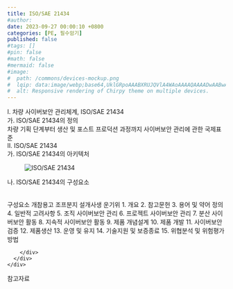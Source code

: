 ```yaml
---
title: ISO/SAE 21434
#author: 
date: 2023-09-27 00:00:10 +0800
categories: [PE, 필수암기]
published: false
#tags: []
#pin: false
#math: false
#mermaid: false
#image:
#  path: /commons/devices-mockup.png
#  lqip: data:image/webp;base64,UklGRpoAAABXRUJQVlA4WAoAAAAQAAAADwAABwAAQUxQSDIAAAARL0AmbZurmr57yyIiqE8oiG0bejIYEQTgqiDA9vqnsUSI6H+oAERp2HZ65qP/VIAWAFZQOCBCAAAA8AEAnQEqEAAIAAVAfCWkAALp8sF8rgRgAP7o9FDvMCkMde9PK7euH5M1m6VWoDXf2FkP3BqV0ZYbO6NA/VFIAAAA
#  alt: Responsive rendering of Chirpy theme on multiple devices.
---
```


<div class="post-wrap">
  <div class="para">
    <div class="para-title">
      I. 차량 사이버보안 관리체계, ISO/SAE 21434
    </div>
    <div class="para-cntnt">
      <div class="para">
        <div class="para-title">
          가. ISO/SAE 21434의 정의
        </div>
        <div class="para-cntnt">
            차량 기획 단계부터 생산 및 포스트 프로덕션 과정까지 사이버보안 관리에 관한 국제표준
        </div>
      </div>
    </div>
  </div>
  
  <div class="para">
    <div class="para-title">
      II. ISO/SAE 21434
    </div>
    <div class="para-cntnt">
      <div class="para">
        <div class="para-title">
          가. ISO/SAE 21434의 아키텍처
        </div>
        <div class="para-cntnt">
          <figure class="post-figure">
            <img src="/assets/img/posts/ISO,SAE-21434.png" alt="ISO/SAE 21434">
<!--            <figcaption>Source: Unveiling the Metaverse: Exploring Emerging Trends, Multifaceted Perspectives, and Future Challenges</figcaption>-->
          </figure>
        </div>
      </div>
      <div class="para">
        <div class="para-title">
          나. ISO/SAE 21434의 구성요소
        </div>
        <div class="para-cntnt">
          <table class="post-table">
          </table>
          구성요소 개참용고 조프분지 설개사생 운기위
  1. 개요 
  2. 참고문헌
  3. 용어 및 약어 정의
  4. 일반적 고려사항
  5. 조직 사이버보안 관리
  6. 프로젝트 사이버보안 관리
  7. 분산 사이버보안 활동
  8. 지속적 사이버보안 활동
  9. 제품 개념설계
  10. 제품 개발
  11. 사이버보안 검증
  12. 제품생산
  13. 운영 및 유지
  14. 기술지원 및 보증종료
  15. 위협분석 및 위험평가방법

        </div>
      </div>
    </div>
  </div>

  <div class="refr-wrap">
    <div class="refr-title">
        참고자료
    </div>
    <ol class="refr-list">
    <!--    <li>(나현식, 최대선) <a target="_blank" href="https://scienceon.kisti.re.kr/commons/util/originalView.do?cn=JAKO202225948430499&oCn=JAKO202225948430499&dbt=JAKO&journal=NJOU00291864">메타버스 보안 위협 요소 및 대응 방안 검토</a></li>-->
    <!--    <li>(M. Uddin, S. Manickam, H. Ullah, M. Obaidat and A. Dandoush) <a target="_blank" href="https://ieeexplore.ieee.org/abstract/document/10138386">Unveiling the Metaverse: Exploring Emerging Trends, Multifaceted Perspectives, and Future Challenges</a></li>-->
    </ol>
  </div>
</div>

